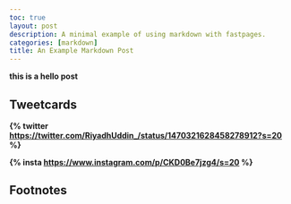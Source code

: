 ```yaml
---
toc: true
layout: post
description: A minimal example of using markdown with fastpages.
categories: [markdown]
title: An Example Markdown Post
---
```

<b> this is a hello post

## Tweetcards

{% twitter https://twitter.com/RiyadhUddin_/status/1470321628458278912?s=20 %}

{% insta https://www.instagram.com/p/CKD0Be7jzg4/s=20 %}
## Footnotes



[^1]: This is the footnote.

